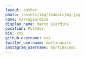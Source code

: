 ```yaml
---
layout: author
photo: /assets/img/teampic/mg.jpg
name: marcogiardina
display_name: Marco Giardina
position: Postdoc
bio: xxx
github_username: xxx
twitter_username: martinacasc
instagram_username: martinacasc
---
```

